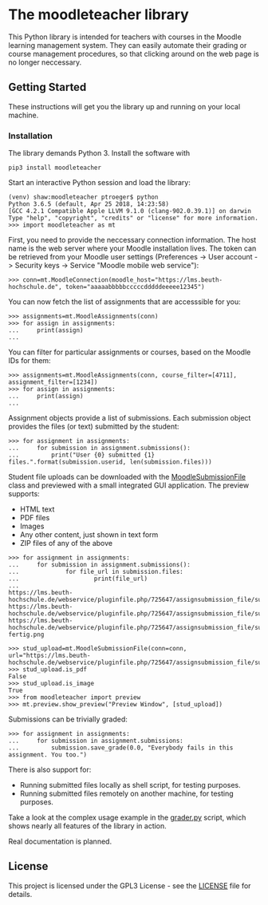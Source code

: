 # The moodleteacher library

This Python library is intended for teachers with courses in the Moodle learning management system.
They can easily automate their grading or course management procedures, so that clicking around
on the web page is no longer neccessary.

## Getting Started

These instructions will get you the library up and running on your local machine.

### Installation

The library demands Python 3. Install the software with 

```
pip3 install moodleteacher
```

Start an interactive Python session and load the library:

```
(venv) shaw:moodleteacher ptroeger$ python
Python 3.6.5 (default, Apr 25 2018, 14:23:58) 
[GCC 4.2.1 Compatible Apple LLVM 9.1.0 (clang-902.0.39.1)] on darwin
Type "help", "copyright", "credits" or "license" for more information.
>>> import moodleteacher as mt
```

First, you need to provide the neccessary connection information. The host name is the web server where your Moodle installation lives. The token can be retrieved from your Moodle user settings (Preferences -> User account -> Security keys -> Service "Moodle mobile web service"):

```
>>> conn=mt.MoodleConnection(moodle_host="https://lms.beuth-hochschule.de", token="aaaaabbbbbcccccdddddeeeee12345")
```

You can now fetch the list of assignments that are accesssible for you:

```
>>> assignments=mt.MoodleAssignments(conn)
>>> for assign in assignments:
...     print(assign)
... 
```

You can filter for particular assignments or courses, based on the Moodle IDs for them:

```
>>> assignments=mt.MoodleAssignments(conn, course_filter=[4711], assignment_filter=[1234])
>>> for assign in assignments:
...     print(assign)
... 
```

Assignment objects provide a list of submissions. Each submission object provides the files (or text) submitted by the student:

```
>>> for assignment in assignments:
...     for submission in assignment.submissions():
...         print("User {0} submitted {1} files.".format(submission.userid, len(submission.files)))
```

Student file uploads can be downloaded with the [MoodleSubmissionFile](https://github.com/troeger/moodleteacher/blob/f5914a82743928c4fe9b4cb6da95938bcbda4689/moodleteacher/__init__.py#L173) class and previewed with a small integrated GUI application. The preview supports:

- HTML text
- PDF files
- Images
- Any other content, just shown in text form 
- ZIP files of any of the above

```
>>> for assignment in assignments:
...     for submission in assignment.submissions():
...             for file_url in submission.files:
...                     print(file_url)
... 
https://lms.beuth-hochschule.de/webservice/pluginfile.php/725647/assignsubmission_file/submission_files/32245/task03_ft.pdf
https://lms.beuth-hochschule.de/webservice/pluginfile.php/725647/assignsubmission_file/submission_files/75356/Fehlerbaum.jpg
https://lms.beuth-hochschule.de/webservice/pluginfile.php/725647/assignsubmission_file/submission_files/23454/Faultchar%2B-fertig.png
```

```
>>> stud_upload=mt.MoodleSubmissionFile(conn=conn, url="https://lms.beuth-hochschule.de/webservice/pluginfile.php/725647/assignsubmission_file/submission_files/75356/Fehlerbaum.jpg")
>>> stud_upload.is_pdf
False
>>> stud_upload.is_image
True
>>> from moodleteacher import preview
>>> mt.preview.show_preview("Preview Window", [stud_upload])
```

Submissions can be trivially graded:

```
>>> for assignment in assignments:
...     for submission in assignment.submissions:
...         submission.save_grade(0.0, "Everybody fails in this assignment. You too.")
```

There is also support for:

  - Running submitted files locally as shell script, for testing purposes.
  - Running submitted files remotely on another machine, for testing purposes.
  
Take a look at the complex usage example in the [grader.py](grader.py) script, which shows nearly all features of the library in action.

Real documentation is planned.

## License

This project is licensed under the GPL3 License - see the [LICENSE](LICENSE) file for details.
